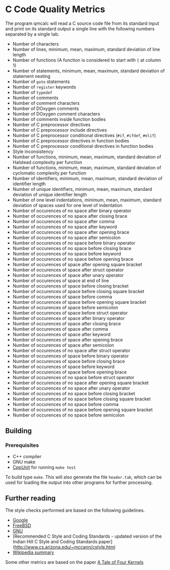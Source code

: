 # C Code Quality Metrics
The program qmcalc will read a C source code file from its standard
input and print on its standard output a single line with the following
numbers separated by a single tab.

* Number of characters
* Number of lines, minimum, mean, maximum, standard deviation of line length
* Number of functions (A function is considered to start with `{` at column 1)
* Number of statements, minimum, mean, maximum, standard deviation of statement nesting
* Number of `goto` statements
* Number of `register` keywords
* Number of `typedef`
* Number of comments
* Number of comment characters
* Number of DOxygen comments
* Number of DOxygen comment characters
* Number of comments inside function bodies
* Number of C preprocessor directives
* Number of C preprocessor include directives
* Number of C preprocessor conditional directives (`#if`, `#ifdef`, `#elif`)
* Number of C preprocessor directives in function bodies
* Number of C preprocessor conditional directives in function bodies
* Style inconsistency
* Number of functions, minimum, mean, maximum, standard deviation of Halstead complexity per function
* Number of functions, minimum, mean, maximum, standard deviation of cyclomatic complexity per function
* Number of identifiers, minimum, mean, maximum, standard deviation of identifier length
* Number of unique identifiers, minimum, mean, maximum, standard deviation of unique identifier length
* Number of one level indentations, minimum, mean, maximum, standard deviation of spaces used for one level of indentation
* Number of occurences of no space after binary operator
* Number of occurences of no space after closing brace
* Number of occurences of no space after comma
* Number of occurences of no space after keyword
* Number of occurences of no space after opening brace
* Number of occurences of no space after semicolon
* Number of occurences of no space before binary operator
* Number of occurences of no space before closing brace
* Number of occurences of no space before keyword
* Number of occurences of no space before opening brace
* Number of occurences of space after opening square bracket
* Number of occurences of space after struct operator
* Number of occurences of space after unary operator
* Number of occurences of space at end of line
* Number of occurences of space before closing bracket
* Number of occurences of space before closing square bracket
* Number of occurences of space before comma
* Number of occurences of space before opening square bracket
* Number of occurences of space before semicolon
* Number of occurences of space before struct operator
* Number of occurences of space after binary operator
* Number of occurences of space after closing brace
* Number of occurences of space after comma
* Number of occurences of space after keyword
* Number of occurences of space after opening brace
* Number of occurences of space after semicolon
* Number of occurences of no space after struct operator
* Number of occurences of space before binary operator
* Number of occurences of space before closing brace
* Number of occurences of space before keyword
* Number of occurences of space before opening brace
* Number of occurences of no space before struct operator
* Number of occurences of no space after opening square bracket
* Number of occurences of no space after unary operator
* Number of occurences of no space before closing bracket
* Number of occurences of no space before closing square bracket
* Number of occurences of no space before comma
* Number of occurences of no space before opening square bracket
* Number of occurences of no space before semicolon


## Building
### Prerequisites
* C++ compiler
* GNU make
* [CppUnit](http://sourceforge.net/projects/cppunit/) for running `make test`

To build type `make`. This will also generate the file `header.tab`,
which can be used for loading the output into other programs
for further processing.

## Further reading
The style checks performed are based on the following guidelines.
* [Google](http://google-styleguide.googlecode.com/svn/trunk/cppguide.xml)
* [FreeBSD](http://www.freebsd.org/cgi/man.cgi?query=style&sektion=9)
* [GNU](https://www.gnu.org/prep/standards/html_node/Formatting.html)
* [Recommended C Style and Coding Standards - updated version of the Indian Hill C Style and Coding Standards paper](http://www.cs.arizona.edu/~mccann/cstyle.html
* [Wikipedia summary](http://en.wikipedia.org/wiki/Indent_style)

Some other metrics are based on the paper [A Tale of Four Kernels](http://www.dmst.aueb.gr/dds/pubs/conf/2008-ICSE-4kernel/html/Spi08b.html)

